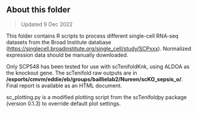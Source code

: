 ## About this folder

> Updated 9 Dec 2022

This folder contains R scripts to process different single-cell RNA-seq datasets from the Broad Institute database (https://singlecell.broadinstitute.org/single_cell/study/SCPxxx). Normalized expression data should be manually downloaded.

Only SCP548 has been tested for use with scTenifoldKnk, using ALDOA as the knockout gene. The scTenifold raw outputs are in **/exports/cmvm/eddie/eb/groups/baillielab2/Nureen/scKO_sepsis_o/**. Final report is available as an HTML document.

sc_plotting.py is a modified plotting script from the scTenifoldpy package (version 0.1.3) to override default plot settings.

